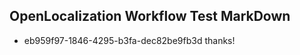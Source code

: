 ## OpenLocalization Workflow Test MarkDown
* eb959f97-1846-4295-b3fa-dec82be9fb3d 
thanks!<!--HONumber=Mar16_HO3-->
